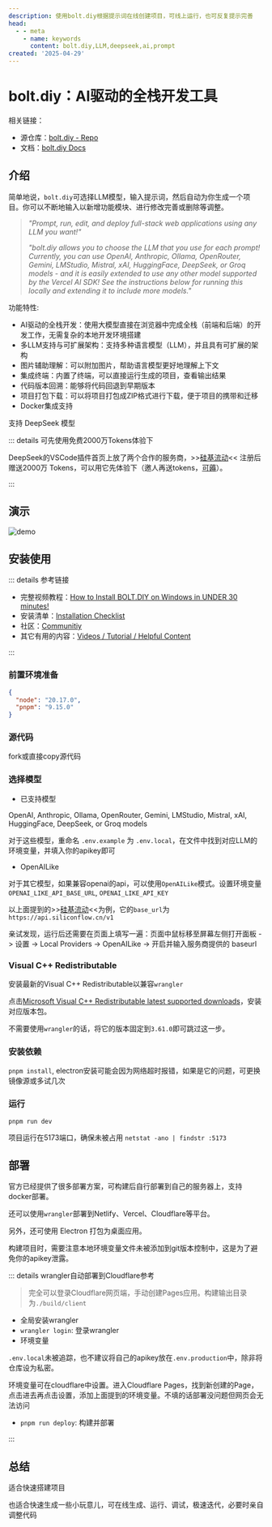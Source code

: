 ```yaml
---
description: 使用bolt.diy根据提示词在线创建项目，可线上运行，也可反复提示完善
head:
  - - meta
    - name: keywords
      content: bolt.diy,LLM,deepseek,ai,prompt
created: '2025-04-29'
---
```


# bolt.diy：AI驱动的全栈开发工具

相关链接：

- 源仓库：[bolt.diy - Repo](https://github.com/stackblitz-labs/bolt.diy)
- 文档：[bolt.diy Docs](https://stackblitz-labs.github.io/bolt.diy/)

## 介绍

简单地说，`bolt.diy`可选择LLM模型，输入提示词，然后自动为你生成一个项目。你可以不断地输入以新增功能模块、进行修改完善或删除等调整。

> *"Prompt, run, edit, and deploy full-stack web applications using any LLM you want!"*
>
> *"bolt.diy allows you to choose the LLM that you use for each prompt! Currently, you can use OpenAI, Anthropic, Ollama, OpenRouter, Gemini, LMStudio, Mistral, xAI, HuggingFace, DeepSeek, or Groq models - and it is easily extended to use any other model supported by the Vercel AI SDK! See the instructions below for running this locally and extending it to include more models."*

功能特性:

- AI驱动的全栈开发：使用大模型直接在浏览器中完成全栈（前端和后端）的开发工作，无需复杂的本地开发环境搭建
- 多LLM支持与可扩展架构：支持多种语言模型（LLM），并且具有可扩展的架构
- 图片辅助理解：可以附加图片，帮助语言模型更好地理解上下文
- 集成终端：内置了终端，可以直接运行生成的项目，查看输出结果
- 代码版本回溯：能够将代码回退到早期版本
- 项目打包下载：可以将项目打包成ZIP格式进行下载，便于项目的携带和迁移
- Docker集成支持

支持 DeepSeek 模型

::: details 可先使用免费2000万Tokens体验下

DeepSeek的VSCode插件首页上放了两个合作的服务商，>>[硅基流动](https://cloud.siliconflow.cn/i/scFXHmf2)<< 注册后赠送2000万 Tokens，可以用它先体验下（邀人再送tokens，[可薅](https://cloud.siliconflow.cn/i/scFXHmf2)）。

:::

## 演示

![demo](./assets/demo-bolt-diy-1.gif)

## 安装使用

::: details 参考链接

- 完整视频教程：[How to Install BOLT.DIY on Windows in UNDER 30 minutes!](https://www.youtube.com/watch?v=CyIsupMHvew&t=1173s)
- 安装清单：[Installation Checklist](https://gist.github.com/leex279/832246dc64f078162de1bf00997238a9)
- 社区：[Communitiy](https://thinktank.ottomator.ai/)
- 其它有用的内容：[Videos / Tutorial / Helpful Content](https://thinktank.ottomator.ai/t/videos-tutorial-helpful-content/3243)

:::

### 前置环境准备

```json
{
  "node": "20.17.0",
  "pnpm": "9.15.0"
}
```

### 源代码

fork或直接copy源代码

### 选择模型

- 已支持模型

OpenAI, Anthropic, Ollama, OpenRouter, Gemini, LMStudio, Mistral, xAI, HuggingFace, DeepSeek, or Groq models

对于这些模型，重命名 `.env.example` 为 `.env.local`，在文件中找到对应LLM的环境变量，并填入你的apikey即可

- OpenAILike

对于其它模型，如果兼容openai的api，可以使用`OpenAILike`模式。设置环境变量 `OPENAI_LIKE_API_BASE_URL`, `OPENAI_LIKE_API_KEY`

以上面提到的>>[硅基流动](https://cloud.siliconflow.cn/i/scFXHmf2)<<为例，它的`base_url`为`https://api.siliconflow.cn/v1`

亲试发现，运行后还需要在页面上填写一遍：页面中鼠标移至屏幕左侧打开面板 -> 设置 -> Local Providers -> OpenAILike -> 开启并输入服务商提供的 baseurl

### Visual C++ Redistributable

安装最新的Visual C++ Redistributable以兼容`wrangler`

点击[Microsoft Visual C++ Redistributable latest supported downloads](https://learn.microsoft.com/en-us/cpp/windows/latest-supported-vc-redist?view=msvc-170#latest-microsoft-visual-c-redistributable-version)，安装对应版本包。

不需要使用`wrangler`的话，将它的版本固定到`3.61.0`即可跳过这一步。

### 安装依赖

`pnpm install`, electron安装可能会因为网络超时报错，如果是它的问题，可更换镜像源或多试几次

### 运行

`pnpm run dev`

项目运行在5173端口，确保未被占用 `netstat -ano | findstr :5173`

## 部署

官方已经提供了很多部署方案，可构建后自行部署到自己的服务器上，支持docker部署。

还可以使用`wrangler`部署到Netlify、Vercel、Cloudflare等平台。

另外，还可使用 Electron 打包为桌面应用。

构建项目时，需要注意本地环境变量文件未被添加到git版本控制中，这是为了避免你的apikey泄露。

::: details wrangler自动部署到Cloudflare参考

> 完全可以登录Cloudflare网页端，手动创建Pages应用。构建输出目录为`./build/client`

- 全局安装wrangler
- `wrangler login`: 登录wrangler
- 环境变量

`.env.local`未被追踪，也不建议将自己的apikey放在`.env.production`中，除非将仓库设为私密。

环境变量可在cloudflare中设置。进入Cloudflare Pages，找到新创建的Page，点击进去再点击设置，添加上面提到的环境变量。不填的话部署没问题但网页会无法访问

- `pnpm run deploy`: 构建并部署

:::

## 总结

适合快速搭建项目

也适合快速生成一些小玩意儿，可在线生成、运行、调试，极速迭代，必要时亲自调整代码
